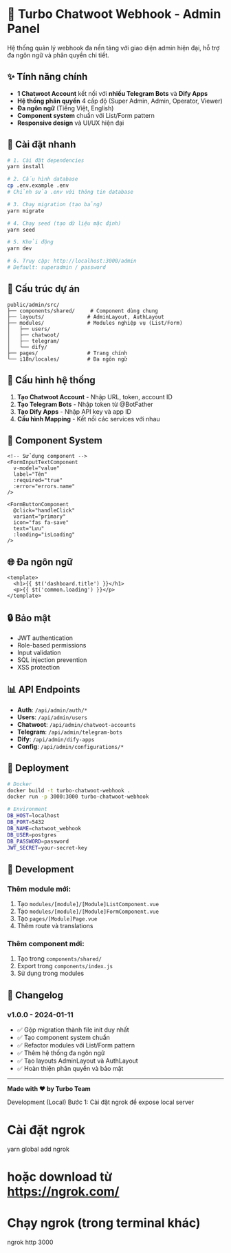 # 🚀 Turbo Chatwoot Webhook - Admin Panel

Hệ thống quản lý webhook đa nền tảng với giao diện admin hiện đại, hỗ trợ đa ngôn ngữ và phân quyền chi tiết.

## ✨ Tính năng chính

- **1 Chatwoot Account** kết nối với **nhiều Telegram Bots** và **Dify Apps**
- **Hệ thống phân quyền** 4 cấp độ (Super Admin, Admin, Operator, Viewer)
- **Đa ngôn ngữ** (Tiếng Việt, English)
- **Component system** chuẩn với List/Form pattern
- **Responsive design** và UI/UX hiện đại

## 🚀 Cài đặt nhanh

```bash
# 1. Cài đặt dependencies
yarn install

# 2. Cấu hình database
cp .env.example .env
# Chỉnh sửa .env với thông tin database

# 3. Chạy migration (tạo bảng)
yarn migrate

# 4. Chạy seed (tạo dữ liệu mặc định)
yarn seed

# 5. Khởi động
yarn dev

# 6. Truy cập: http://localhost:3000/admin
# Default: superadmin / password
```

## 📁 Cấu trúc dự án

```
public/admin/src/
├── components/shared/     # Component dùng chung
├── layouts/              # AdminLayout, AuthLayout
├── modules/              # Modules nghiệp vụ (List/Form)
│   ├── users/
│   ├── chatwoot/
│   ├── telegram/
│   └── dify/
├── pages/                # Trang chính
└── i18n/locales/         # Đa ngôn ngữ
```

## 🔧 Cấu hình hệ thống

1. **Tạo Chatwoot Account** - Nhập URL, token, account ID
2. **Tạo Telegram Bots** - Nhập token từ @BotFather
3. **Tạo Dify Apps** - Nhập API key và app ID
4. **Cấu hình Mapping** - Kết nối các services với nhau

## 🎨 Component System

```vue
<!-- Sử dụng component -->
<FormInputTextComponent
  v-model="value"
  label="Tên"
  :required="true"
  :error="errors.name"
/>

<FormButtonComponent
  @click="handleClick"
  variant="primary"
  icon="fas fa-save"
  text="Lưu"
  :loading="isLoading"
/>
```

## 🌐 Đa ngôn ngữ

```vue
<template>
  <h1>{{ $t('dashboard.title') }}</h1>
  <p>{{ $t('common.loading') }}</p>
</template>
```

## 🔒 Bảo mật

- JWT authentication
- Role-based permissions
- Input validation
- SQL injection prevention
- XSS protection

## 📊 API Endpoints

- **Auth**: `/api/admin/auth/*`
- **Users**: `/api/admin/users`
- **Chatwoot**: `/api/admin/chatwoot-accounts`
- **Telegram**: `/api/admin/telegram-bots`
- **Dify**: `/api/admin/dify-apps`
- **Config**: `/api/admin/configurations/*`

## 🚀 Deployment

```bash
# Docker
docker build -t turbo-chatwoot-webhook .
docker run -p 3000:3000 turbo-chatwoot-webhook

# Environment
DB_HOST=localhost
DB_PORT=5432
DB_NAME=chatwoot_webhook
DB_USER=postgres
DB_PASSWORD=password
JWT_SECRET=your-secret-key
```

## 🎯 Development

### Thêm module mới:
1. Tạo `modules/[module]/[Module]ListComponent.vue`
2. Tạo `modules/[module]/[Module]FormComponent.vue`
3. Tạo `pages/[Module]Page.vue`
4. Thêm route và translations

### Thêm component mới:
1. Tạo trong `components/shared/`
2. Export trong `components/index.js`
3. Sử dụng trong modules

## 📝 Changelog

### v1.0.0 - 2024-01-11
- ✅ Gộp migration thành file init duy nhất
- ✅ Tạo component system chuẩn
- ✅ Refactor modules với List/Form pattern
- ✅ Thêm hệ thống đa ngôn ngữ
- ✅ Tạo layouts AdminLayout và AuthLayout
- ✅ Hoàn thiện phân quyền và bảo mật

---

**Made with ❤️ by Turbo Team**

Development (Local)
Bước 1: Cài đặt ngrok để expose local server

# Cài đặt ngrok
yarn global add ngrok
# hoặc download từ https://ngrok.com/

# Chạy ngrok (trong terminal khác)
ngrok http 3000